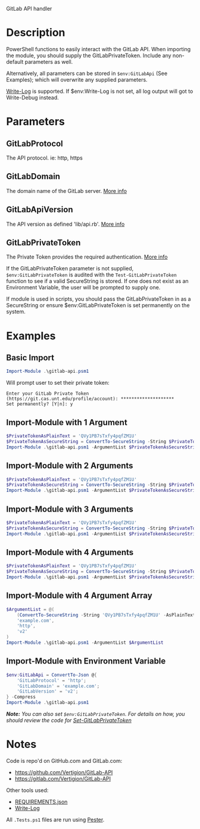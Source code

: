 GitLab API handler

# Description

PowerShell functions to easily interact with the GitLab API. When importing the module, you should supply the GitLabPrivateToken. Include any non-default parameters as well.

Alternatively, all parameters can be stored in `$env:GitLabApi` (See Examples); which will overwrite any supplied parameters.

[Write-Log](https://github.com/UNT-CAS-ITS/Write-Log) is supported. If $env:Write-Log is not set, all log output will got to Write-Debug instead.

# Parameters 

## GitLabProtocol

The API protocol. ie: http, https

## GitLabDomain

The domain name of the GitLab server. [More info](https://gitlab.com/help/api/README.md#introduction)

## GitLabApiVersion

The API version as defined 'lib/api.rb'. [More info](https://gitlab.com/help/api/README.md#introduction)

## GitLabPrivateToken

The Private Token provides the required authentication. [More info](https://gitlab.com/help/api/README.md#introduction)

If the GitLabPrivateToken parameter is not supplied, `$env:GitLabPrivateToken` is audited with the `Test-GitLabPrivateToken` function to see if a valid SecureString is stored. If one does not exist as an Environment Variable, the user will be prompted to supply one.

If module is used in scripts, you should pass the GitLabPrivateToken in as a SecureString or ensure $env:GitLabPrivateToken is set permanently on the system. 

# Examples

## Basic Import

```powershell
Import-Module .\gitlab-api.psm1
```

Will prompt user to set their private token:

```text
Enter your GitLab Private Token (https://git.cas.unt.edu/profile/account): ********************
Set permanently? [Y|n]: y
```

## Import-Module with 1 Argument

```powershell
$PrivateTokenAsPlainText = 'QVy1PB7sTxfy4pqfZM1U'
$PrivateTokenAsSecureString = ConvertTo-SecureString -String $PrivateTokenAsPlainText -AsPlainText -Force
Import-Module .\gitlab-api.psm1 -ArgumentList $PrivateTokenAsSecureString
```

## Import-Module with 2 Arguments

```powershell
$PrivateTokenAsPlainText = 'QVy1PB7sTxfy4pqfZM1U'
$PrivateTokenAsSecureString = ConvertTo-SecureString -String $PrivateTokenAsPlainText -AsPlainText -Force
Import-Module .\gitlab-api.psm1 -ArgumentList $PrivateTokenAsSecureString,'example.com'
```

## Import-Module with 3 Arguments

```powershell
$PrivateTokenAsPlainText = 'QVy1PB7sTxfy4pqfZM1U'
$PrivateTokenAsSecureString = ConvertTo-SecureString -String $PrivateTokenAsPlainText -AsPlainText -Force
Import-Module .\gitlab-api.psm1 -ArgumentList $PrivateTokenAsSecureString,'example.com','http'
```

## Import-Module with 4 Arguments

```powershell
$PrivateTokenAsPlainText = 'QVy1PB7sTxfy4pqfZM1U'
$PrivateTokenAsSecureString = ConvertTo-SecureString -String $PrivateTokenAsPlainText -AsPlainText -Force
Import-Module .\gitlab-api.psm1 -ArgumentList $PrivateTokenAsSecureString,'example.com','http','v2'
```

## Import-Module with 4 Argument Array

```powershell
$ArgumentList = @(
    (ConvertTo-SecureString -String 'QVy1PB7sTxfy4pqfZM1U' -AsPlainText -Force),
    'example.com',
    'http',
    'v2'
)
Import-Module .\gitlab-api.psm1 -ArgumentList $ArgumentList
```

## Import-Module with Environment Variable

```powershell
$env:GitLabApi = ConvertTo-Json @{
    'GitLabProtocol' = 'http';
    'GitLabDomain' = 'example.com';
    'GitLabVersion' = 'v2';
} -Compress
Import-Module .\gitlab-api.psm1
```

***Note:*** *You can also set `$env:GitLabPrivateToken`. For details on how, you should review the code for [Set-GitLabPrivateToken](functions/Set-GitLabPrivateToken.ps1)*

# Notes

Code is repo'd on GitHub.com and GitLab.com:
 - https://github.com/Vertigion/GitLab-API
 - https://gitlab.com/Vertigion/GitLab-API

Other tools used:
- [REQUIREMENTS.json](https://github.com/Vertigion/REQUIREMENTS.json)
- [Write-Log](https://github.com/UNT-CAS-ITS/Write-Log)

All `.Tests.ps1` files are run using [Pester](https://github.com/pester/Pester).